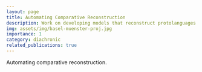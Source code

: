 ```yaml
---
layout: page
title: Automating Comparative Reconstruction
description: Work on developing models that reconstruct protolanguages based on collections of cognate sets
img: assets/img/basel-muenster-proj.jpg
importance: 1
category: diachronic
related_publications: true
---
```

Automating comparative reconstruction.

